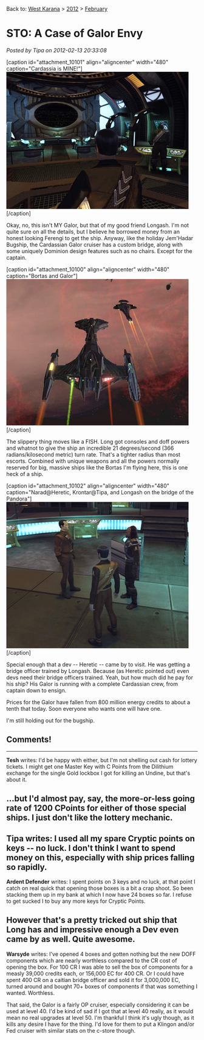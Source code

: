 Back to: [West Karana](/posts/westkarana.md) > [2012](/posts/2012/westkarana.md) > [February](./westkarana.md)
# STO: A Case of Galor Envy

*Posted by Tipa on 2012-02-13 20:33:08*

[caption id="attachment\_10101" align="aligncenter" width="480" caption="Cardassia is MINE!"][![](../../../uploads/2012/02/GameClient-2012-02-13-18-59-08-07-480x360.jpg "Cardassia is MINE!")](../../../uploads/2012/02/GameClient-2012-02-13-18-59-08-07.jpg)[/caption]

Okay, no, this isn't MY Galor, but that of my good friend Longash. I'm not quite sure on all the details, but I believe he borrowed money from an honest looking Ferengi to get the ship. Anyway, like the holiday Jem'Hadar Bugship, the Cardassian Galor cruiser has a custom bridge, along with some uniquely Dominion design features such as no chairs. Except for the captain.

[caption id="attachment\_10100" align="aligncenter" width="480" caption="Bortas and Galor"][![](../../../uploads/2012/02/GameClient-2012-02-13-18-51-21-21-480x384.jpg "Bortas and Galor")](../../../uploads/2012/02/GameClient-2012-02-13-18-51-21-21.jpg)[/caption]

The slippery thing moves like a FISH. Long got consoles and doff powers and whatnot to give the ship an incredible 21 degrees/second (366 radians/kilosecond metric) turn rate. That's a tighter radius than most escorts. Combined with unique weapons and all the powers normally reserved for big, massive ships like the Bortas I'm flying here, this is one heck of a ship.

[caption id="attachment\_10102" align="aligncenter" width="480" caption="Narad@Heretic, Krontar@Tipa, and Longash on the bridge of the Pandora"][![](../../../uploads/2012/02/GameClient-2012-02-13-19-00-57-87-480x384.jpg "Narad@Heretic, Krontar@Tipa, and Longash on the bridge of the Pandora")](../../../uploads/2012/02/GameClient-2012-02-13-19-00-57-87.jpg)[/caption]

Special enough that a dev -- Heretic -- came by to visit. He was getting a bridge officer trained by Longash. Because (as Heretic pointed out) even devs need their bridge officers trained. Yeah, but how much did he pay for his ship? His Galor is running with a complete Cardassian crew, from captain down to ensign.

Prices for the Galor have fallen from 800 million energy credits to about a tenth that today. Soon everyone who wants one will have one.

I'm still holding out for the bugship.

## Comments!
---
**Tesh** writes: I'd be happy with either, but I'm not shelling out cash for lottery tickets. I might get one Master Key with C Points from the Dilithium exchange for the single Gold lockbox I got for killing an Undine, but that's about it.

...but I'd almost pay, say, the more-or-less going rate of 1200 CPoints for either of those special ships. I just don't like the lottery mechanic.
---
**Tipa** writes: I used all my spare Cryptic points on keys -- no luck. I don't think I want to spend money on this, especially with ship prices falling so rapidly.
---
**Ardent Defender** writes: I spent points on 3 keys and no luck, at that point I catch on real quick that opening those boxes is a bit a crap shoot. So been stacking them up in my bank at which I now have 24 boxes so far. I refuse to get sucked I to buy any more keys for Cryptic Points. 

However that's a pretty tricked out ship that Long has and impressive enough a Dev even came by as well. Quite awesome.
---
**Warsyde** writes: I've opened 4 boxes and gotten nothing but the new DOFF components which are nearly worthless compared to the CR cost of opening the box. For 100 CR I was able to sell the box of components for a measly 39,000 credits each, or 156,000 EC for 400 CR. Or I could have spent 400 CR on a caitian bridge officer and sold it for 3,000,000 EC, turned around and bought 70+ boxes of components if that was something I wanted. Worthless.

That said, the Galor is a fairly OP cruiser, especially considering it can be used at level 40. I'd be kind of sad if I got that at level 40 really, as it would mean no real upgrades at level 50. I'm thankful I think it's ugly though, as it kills any desire I have for the thing. I'd love for them to put a Klingon and/or Fed cruiser with similar stats on the c-store though.
